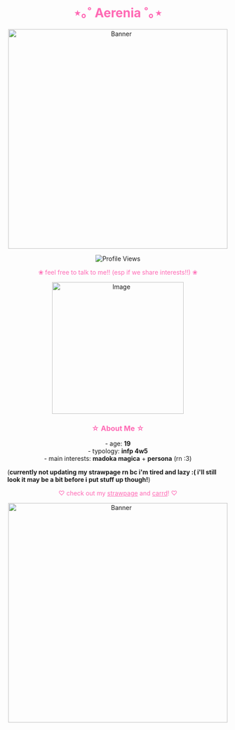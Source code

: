 
<h1 align="center" style="color: #ff69b4;"><strong>⋆｡˚ Aerenia ˚｡⋆</strong></h1>
<p align="center">
  <img src="https://64.media.tumblr.com/0822ea3351dc6078c8be2f1431de51d0/ad68c02a7af56974-0b/s400x600/4c4792fb1bd4fafeafd65be778676f7dbefb2b73.gifv" alt="Banner" width="500"/>
</p>

<div align="center">
  <img src="https://komarev.com/ghpvc/?username=aerenia&style=for-the-badge&color=ff69b4" alt="Profile Views" />
</div>

<p align="center" style="color: #ff69b4;">❀ feel free to talk to me!! (esp if we share interests!!) ❀</p>

<p align="center">
  <img src="https://static.wikia.nocookie.net/megamitensei/images/e/e6/PSC_official_line_stickers_31.png/revision/latest?cb=20240622185137" alt="Image" width="300"/>
</p>
<h3 align="center" style="color: #ff69b4;">☆ About Me ☆</h3>

<p align="center">
  -  age: <strong>19</strong><br>
  -  typology: <strong>infp 4w5</strong><br>
  -  main interests: <strong>madoka magica</strong> + <strong>persona</strong> (rn :3)

  <p align="center">

  (**currently not updating my strawpage rn bc i'm tired and lazy :(
  i'll still look it may be a bit before i put stuff up though!**)
  
</p>

<p align="center" style="color: #ff69b4;">♡ check out my 
  <a href="https://aereaere.straw.page" style="color: #ff69b4;">strawpage</a> and 
  <a href="https://aereaere.carrd.co/" style="color: #ff69b4;">carrd</a>! ♡
</p>
<p align="center">
  <img src="https://64.media.tumblr.com/0822ea3351dc6078c8be2f1431de51d0/ad68c02a7af56974-0b/s400x600/4c4792fb1bd4fafeafd65be778676f7dbefb2b73.gifv" alt="Banner" width="500"/>
</p>
